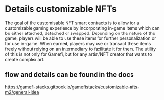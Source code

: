 # Details customizable NFTs

The goal of the customisable NFT smart contracts is to allow for a customizable gaming experience by incorporating in-game items which can be either attached, detached or swapped. Depending on the nature of the game, players will be able to use these items for further personalization or for use in-game. When earned, players may use or transact these items freely without relying on an intermediary to facilitate it for them. The utility of this is not only for Gamefi, but for any artist/NFT creator that wants to create complex art.

## flow and details can be found in the docs

https://gamefi-stacks.gitbook.io/gamefistacks/customizable-nfts-m2/general-idea
